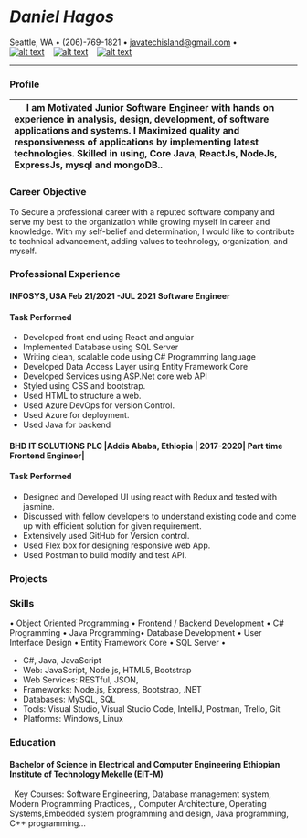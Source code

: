 # *Daniel Hagos*
Seattle, WA • (206)-769-1821 • javatechisland@gmail.com • &nbsp;&nbsp;&nbsp;&nbsp;&nbsp;&nbsp;&nbsp;&nbsp;&nbsp;&nbsp;&nbsp;&nbsp;&nbsp;&nbsp;&nbsp;&nbsp;&nbsp;&nbsp;&nbsp;&nbsp;&nbsp;&nbsp;&nbsp; [![alt text][1]][2] &nbsp;&nbsp; [![alt text][3]][4] &nbsp;&nbsp; [![alt text][5]][6]
___
### **Profile**

| &nbsp;&nbsp;&nbsp;&nbsp;&nbsp;I am Motivated Junior Software Engineer with hands on experience in analysis, design, development, of software applications and systems. I Maximized quality and responsiveness of applications by implementing latest technologies. Skilled in using, Core Java, ReactJs, NodeJs, ExpressJs, mysql and mongoDB.. 
|:------|

[1]: https://img.shields.io/badge/linkedin-%230077B5.svg?&style=for-the-badge&logo=linkedin&logoColor=white
[2]: https://www.linkedin.com/in/dannyhagos/
[3]: https://img.shields.io/badge/medium-%2312100E.svg?&style=for-the-badge&logo=medium&logoColor=white
[4]: https://medium.com/@dannyzsea
[5]: https://img.shields.io/badge/GitHub-%2312100E.svg?&style=for-the-badge&logo=Github&logoColor=white
[6]: https://github.com/dannyzsea
### Career Objective
To Secure a professional career with a reputed software company and serve my best to the organization while growing myself in career and knowledge. With my self-belief and determination, I would like to contribute to technical advancement, adding values to technology, organization, and myself.

### Professional Experience
#### INFOSYS, USA Feb 21/2021 -JUL 2021  Software Engineer
#### Task Performed
* Developed front end using React and angular
* Implemented Database using SQL Server
* Writing clean, scalable code using C# Programming language
* Developed Data Access Layer using Entity Framework Core
* Developed Services using ASP.Net core web API
* Styled using CSS and bootstrap.
* Used HTML to structure a web.
* Used Azure DevOps for version Control.
* Used Azure for deployment.
* Used Java for backend
&nbsp;&nbsp;&nbsp;&nbsp;&nbsp;&nbsp;&nbsp;&nbsp;&nbsp;&nbsp;&nbsp;&nbsp;&nbsp;&nbsp;&nbsp;&nbsp;&nbsp;&nbsp;&nbsp;&nbsp;&nbsp;&nbsp;&nbsp;&nbsp;&nbsp;&nbsp;&nbsp;&nbsp;&nbsp;&nbsp;&nbsp;&nbsp;&nbsp;&nbsp;&nbsp;&nbsp;&nbsp;&nbsp;&nbsp;&nbsp;&nbsp;&nbsp;&nbsp;&nbsp;&nbsp;&nbsp;&nbsp;&nbsp;&nbsp;&nbsp;&nbsp;&nbsp;&nbsp;&nbsp;&nbsp;&nbsp;
#### BHD IT SOLUTIONS PLC |Addis Ababa, Ethiopia | 2017-2020| Part time Frontend Engineer|
#### Task Performed
* Designed and Developed UI using react with Redux and tested with jasmine.
* Discussed with fellow developers to understand existing code and come up with efficient solution for given requirement.
* Extensively used GitHub for Version control.
* Used Flex box for designing responsive web App.
* Used Postman to build modify and test API.
### Projects
### Skills
• Object Oriented Programming • Frontend / Backend Development • C# Programming • Java Programming• Database Development • User Interface Design • Entity Framework Core • SQL Server •
* C#, Java, JavaScript
* Web: JavaScript, Node.js, HTML5, Bootstrap
* Web Services: RESTful, JSON,
* Frameworks: Node.js, Express, Bootstrap, .NET
* Databases: MySQL, SQL
* Tools: Visual Studio, Visual Studio Code, IntelliJ, Postman, Trello, Git
* Platforms: Windows, Linux
### Education
#### Bachelor of Science in Electrical and Computer Engineering Ethiopian Institute of Technology Mekelle (EIT-M)

&nbsp;&nbsp;Key Courses: Software Engineering, Database management system, Modern Programming Practices, , Computer Architecture, Operating Systems,Embedded system programming and design, Java programming, C++ programming…
